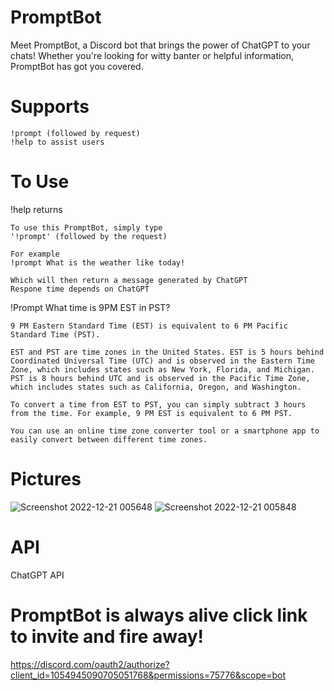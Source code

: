 # PromptBot

Meet PromptBot, a Discord bot that brings the power of ChatGPT to your chats! Whether you're looking for witty banter or helpful information, PromptBot has got you covered.

# Supports
```
!prompt (followed by request)
!help to assist users
```

# To Use
!help returns 
```
To use this PromptBot, simply type
'!prompt' (followed by the request)

For example
!prompt What is the weather like today!

Which will then return a message generated by ChatGPT
Respone time depends on ChatGPT
```
!Prompt What time is 9PM EST in PST?
```
9 PM Eastern Standard Time (EST) is equivalent to 6 PM Pacific Standard Time (PST).

EST and PST are time zones in the United States. EST is 5 hours behind Coordinated Universal Time (UTC) and is observed in the Eastern Time Zone, which includes states such as New York, Florida, and Michigan. PST is 8 hours behind UTC and is observed in the Pacific Time Zone, which includes states such as California, Oregon, and Washington.

To convert a time from EST to PST, you can simply subtract 3 hours from the time. For example, 9 PM EST is equivalent to 6 PM PST.

You can use an online time zone converter tool or a smartphone app to easily convert between different time zones.
```
# Pictures
![Screenshot 2022-12-21 005648](https://user-images.githubusercontent.com/78048789/208833019-575a5a42-a370-4547-aeb1-006b3663733c.png)
![Screenshot 2022-12-21 005848](https://user-images.githubusercontent.com/78048789/208833068-b1b67b34-f6e4-4081-93c1-c8be6710e897.png)

# API
ChatGPT API

# PromptBot is always alive click link to invite and fire away!
https://discord.com/oauth2/authorize?client_id=1054945090705051768&permissions=75776&scope=bot



